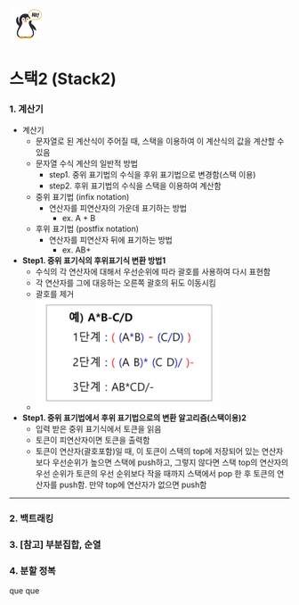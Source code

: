 ## ![펭귄](array_1.assets/펭귄.png)

# 스택2 (Stack2)



### 1. 계산기

* 계산기
  * 문자열로 된 계산식이 주어질 때, 스택을 이용하여 이 계산식의 값을 계산할 수 있음
  * 문자열 수식 계산의 일반적 방법
    * step1. 중위 표기법의 수식을 후위 표기법으로 변경함(스택 이용)
    * step2. 후위 표기법의 수식을 스택을 이용하여 계산함
  * 중위 표기법 (infix notation)
    * 연산자를 피연산자의 가운데 표기하는 방법
      * ex. A + B
  * 후위 표기법 (postfix notation)
    * 연산자를 피연산자 뒤에 표기하는 방법
      * ex. AB+
* **Step1. 중위 표기식의 후위표기식 변환 방법1**
  * 수식의 각 연산자에 대해서 우선순위에 따라 괄호를 사용하여 다시 표현함
  * 각 연산자를 그에 대응하는 오른쪽 괄호의 뒤도 이동시킴
  * 괄호를 제거
  * ![image-20220223222937503](stack2.assets/image-20220223222937503.png)
* **Step1. 중위 표기법에서 후위 표기법으로의 변환 알고리즘(스택이용)2**
  * 입력 받은 중위 표기식에서 토큰을 읽음
  * 토큰이 피연산자이면 토큰을 출력함
  * 토큰이 연산자(괄호포함)일 때, 이 토큰이 스택의 top에 저장되어 있는 연산자보다 우선순위가 높으면 스택에 push하고, 그렇지 않다면 스택 top의 연산자의 우선 순위가 토큰의 우선 순위보다 작을 때까지 스택에서 pop 한 후 토큰의 연산자를 push함. 만약 top에  연산자가 없으면 push함

---



### 2. 백트래킹

### 3. [참고] 부분집합, 순열

### 4. 분할 정복

que que
